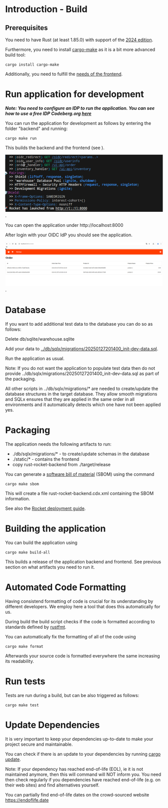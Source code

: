 # Introduction - Build

## Prerequisites
You need to have Rust (at least 1.85.0) with support of the [2024 edition](https://doc.rust-lang.org/edition-guide/rust-2024/index.html).

Furthermore, you need to install [cargo-make](https://github.com/sagiegurari/cargo-make) as it is a bit more advanced build tool:
```
cargo install cargo-make
```

Additionally, you need to fulfill the [needs of the frontend](../../frontend/docs/BUILD.md).

# Run application for development

***Note: You need to configure an IDP to run the application. You can see how to use a free IDP Codeberg.org [here](./EXAMPLE-CODEBERG-OIDC.md)***

You can run the application for development as follows by entering the folder "backend" and running:
```
cargo make run
```

This builds the backend and the frontend (see [](../../frontend/README.md)).

![cargo make run result of the application](./img/rust_oidc_run.png).


You can open the application under http://localhost:8000

After login with your OIDC IdP you should see the application.

![application in the browser](./img/rust_oidc_app.png).

# Database
If you want to add additional test data to the database you can do so as follows:

Delete db/sqlite/warehouse.sqlite

Add your data to [../db/sqlx/migrations/20250127201400_init-dev-data.sql](../db/sqlx/migrations/20250127201400_init-dev-data.sql). 

Run the application as usual.

Note: If you do not want the application to populate test data then do not provide ../db/sqlx/migrations/20250127201400_init-dev-data.sql as part of the packaging.

All other scripts in  ../db/sqlx/migrations/* are needed to create/update the database structures in the target database. They allow smooth migrations and SQLx ensures that they are applied in the same order in all environments and it automatically detects which one have not been applied yes.

# Packaging
The application needs the following artifacts to run:
* ./db/sqlx/migrations/* - to create/update schemas in the database
* ./static/* - contains the frontend
* copy rust-rocket-backend from ./target/release


You can generate a [software bill of material](https://en.wikipedia.org/wiki/Software_supply_chain) (SBOM) using the command 
```
cargo make sbom
```

This will create a file rust-rocket-backend.cdx.xml containing the SBOM information.

See also the [Rocket deployment guide](https://rocket.rs/guide/deploying/).

# Building the application

You can build the application using 
```
cargo make build-all
```

This builds a release of the application backend and frontend. See previous section on what artifacts you need to run it.


# Automated Code Formatting

Having consistend formatting of code is crucial for its understanding by different developers. We employ here a tool that does this automatically for us.

During build the build script checks if the code is formatted according to standards defined by [rustfmt](https://github.com/rust-lang/rustfmt).

You can automatically fix the formatting of all of the code using
```
cargo make format
```

Afterwards your source code is formatted everywhere the same increasing its readability.

# Run tests
Tests are run during a build, but can be also triggered as follows:
```
cargo make test
```


# Update Dependencies
It is very important to keep your dependencies up-to-date to make your project secure and maintainable.

You can check if there is an update to your dependencies by running [cargo update](https://doc.rust-lang.org/cargo/commands/cargo-update.html).


Note: If your dependency has reached end-of-life (EOL), ie it is not maintained anymore, then this will command will NOT inform you. You need then check regularly if you dependencies have reached end-of-life (e.g. on their web sites) and find alternatives yourself.

You can partially find end-of-life dates on the crowd-sourced website https://endoflife.date

